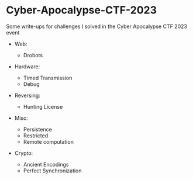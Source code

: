 # Cyber-Apocalypse-CTF-2023
Some write-ups for challenges I solved in the Cyber Apocalypse CTF 2023 event


* Web:
  - Drobots

* Hardware:
  - Timed Transmission
  - Debug

* Reversing:
  - Hunting License

* Misc:
  - Persistence 
  - Restricted 
  - Remote computation

* Crypto:
  - Ancient Encodings
  - Perfect Synchronization
